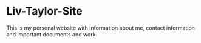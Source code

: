 # Liv-Taylor-Site
This is my personal website with information about me, contact information and important documents and work.
